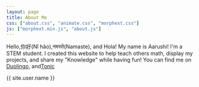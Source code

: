 ```yaml
---
layout: page
title: About Me
css: ["about.css", "animate.css", "morphext.css"]
js: ["morphext.min.js", "about.js"]
---
```


Hello,你好(Nǐ hǎo),नमस्ते(Namaste), and Hola! My name is Aarushi! I'm a STEM student. I created this website to help teach others math, display my projects, and share my "Knowledge" while having fun! You can find me on
[Duolingo,](https://invite.duolingo.com/BDHTZTB5CWWKSMYDQXCLKSYOJM) and[Tonic](https://tonicmusic.app.link/rcYoWLitILb)

<div class="thi-signature">
    {{ site.user.name }}
</div>
